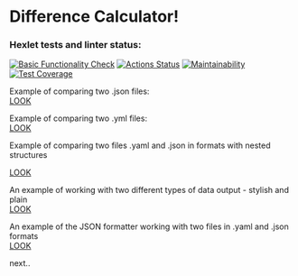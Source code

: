 # Difference Calculator! #

### Hexlet tests and linter status:

[![Basic Functionality Check](https://github.com/DEGTEVUWU/java-project-71/actions/workflows/main.yml/badge.svg)](https://github.com/DEGTEVUWU/java-project-71/actions)
[![Actions Status](https://github.com/DEGTEVUWU/java-project-71/actions/workflows/hexlet-check.yml/badge.svg)](https://github.com/DEGTEVUWU/java-project-71/actions)
[![Maintainability](https://api.codeclimate.com/v1/badges/9e47a95bafdd5f09e257/maintainability)](https://codeclimate.com/github/DEGTEVUWU/java-project-71/maintainability)
[![Test Coverage](https://api.codeclimate.com/v1/badges/9e47a95bafdd5f09e257/test_coverage)](https://codeclimate.com/github/DEGTEVUWU/java-project-71/test_coverage)


Example of comparing two .json files:  
[LOOK](https://asciinema.org/a/2mRgNUFUOps5D7ZBa5hmHSP16)  

Example of comparing two .yml files:  
[LOOK](https://asciinema.org/a/qVm7XJNQpBSpW0GluDZ8KTI7r)

Example of comparing two files .yaml and .json in formats with nested structures

[LOOK](https://asciinema.org/a/ZMDinocMXrZkvlVX8IGBpKZnd)  

An example of working with two different types of data output - stylish and plain  
[LOOK](https://asciinema.org/a/UGL1OLKIVzOAfMPY94zqxbyF8)  

An example of the JSON formatter working with two files in .yaml and .json formats  
[LOOK](https://asciinema.org/a/id3Wm3Ludzt9PngZID2rSOP6R)  

next..
